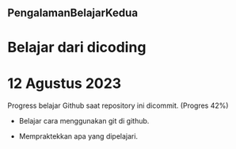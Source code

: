 ## PengalamanBelajarKedua
# Belajar dari dicoding

# 12 Agustus 2023
Progress belajar Github saat repository ini dicommit. (Progres 42%)

* Belajar cara menggunakan git di github.

* Mempraktekkan apa yang dipelajari.
